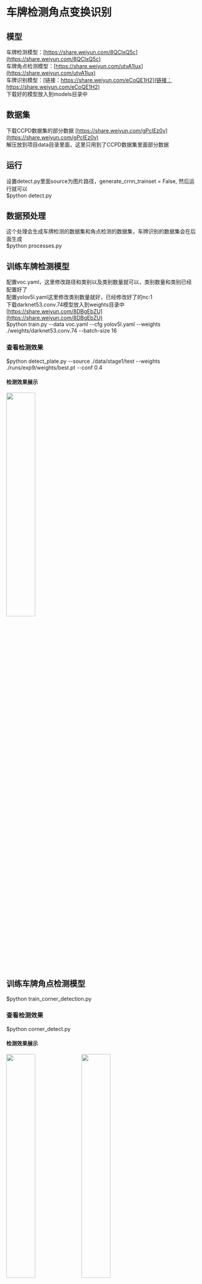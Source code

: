 # 车牌检测角点变换识别

## 模型
车牌检测模型：[https://share.weiyun.com/8QCIxQ5c](https://share.weiyun.com/8QCIxQ5c) <br>
车牌角点检测模型：[https://share.weiyun.com/utvA1lux](https://share.weiyun.com/utvA1lux) <br>
车牌识别模型：[链接：https://share.weiyun.com/eCoQE1H2](链接：https://share.weiyun.com/eCoQE1H2) <br>
下载好的模型放入到models目录中<br>
## 数据集
下载CCPD数据集的部分数据 [https://share.weiyun.com/gPcIEz0v](https://share.weiyun.com/gPcIEz0v) <br>
解压放到项目data目录里面，这里只用到了CCPD数据集里面部分数据 <br>
 
## 运行
设置detect.py里面source为图片路径，generate_crnn_trainset = False, 然后运行就可以 <br>
$python detect.py <br>

## 数据预处理
这个处理会生成车牌检测的数据集和角点检测的数据集，车牌识别的数据集会在后面生成 <br>
$python processes.py <br>

## 训练车牌检测模型
配置voc.yaml，这里修改路径和类别以及类别数量就可以，类别数量和类别已经配置好了<br>
配置yolov5l.yaml这里修改类别数量就好，已经修改好了的nc:1<br>
下载darknet53.conv.74模型放入到weights目录中[https://share.weiyun.com/8DBgEbZU](https://share.weiyun.com/8DBgEbZU) <br>
$python train.py --data voc.yaml --cfg yolov5l.yaml --weights  ./weights/darknet53.conv.74  --batch-size 16 <br>
### 查看检测效果 
$python detect_plate.py --source ./data/stage1/test  --weights  ./runs/exp9/weights/best.pt --conf 0.4 <br>
#### 检测效果展示
<img src="inference/plate_detection/1.jpg" width="39%" /><br>

## 训练车牌角点检测模型
$python train_corner_detection.py <br>
### 查看检测效果
$python corner_detect.py <br>
#### 检测效果展示
<img src="inference/corner_detection/1.jpg" width="39%" /> <img src="inference/corner_detection/2.jpg" width="39%" /><br>
<i></i>
<img src="inference/corner_detection/3.jpg" width="39%" /> <img src="inference/corner_detection/4.jpg" width="39%" /><br>
<i></i>
<img src="inference/corner_detection/5.jpg" width="39%" /> <img src="inference/corner_detection/6.jpg" width="39%" /><br>
<i></i>
## 训练车牌文字识别模型
### 生成训练数据
设置好车牌检测模型路径和车牌角点检测模型路径，plate_detect_model=*，corner_detect_model=*，generate_crnn_trainset = True <br>
生成训练数据<br>
$python detect.py 

安装warp-ctc<br>
```bash
git clone https://github.com/SeanNaren/warp-ctc.git
cd warp-ctc
mkdir build; cd build
cmake ..
make
cd ../pytorch_binding
python setup.py install
cd ../
```
验证warp-ctc是否安装成功，能正常导入包就安装好了<br>
```python
import torch
from warpctc_pytorch import CTCLoss
```

### 训练识别模型
$cd CRNN_Chinese_Characters_Rec <br>
修改文件里面输入图片的路径CRNN_Chinese_Characters_Rec\lib\config\OWN_config.yaml：ROOT<br>
修改文件里面的字符CRNN_Chinese_Characters_Rec\lib\config\alphabets.py：alphabet = ''，中文车牌的字符就是这些可以不用修改<br>
$python train.py
### 验证识别效果
$cd CRNN_Chinese_Characters_Rec <br>
$python demo.py

### 三阶段整体检测识别
$cd yolov5
设置generate_crnn_trainset = False
$python detect.py

#### 整体识别效果展示
<img src="inference/whole_detection/1.jpg" width="70%" />
<img src="inference/whole_detection/2.jpg" width="70%" />
<img src="inference/whole_detection/3.jpg" width="70%" />
<img src="inference/whole_detection/4.jpg" width="70%" />
<img src="inference/whole_detection/5.jpg" width="70%" />
<img src="inference/whole_detection/6.jpg" width="70%" />
<img src="inference/whole_detection/7.jpg" width="70%" />
<img src="inference/whole_detection/8.jpg" width="70%" />
<i></i>